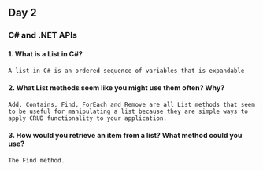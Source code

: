 ## Day 2

### C# and .NET APIs

#### 1. What is a List in C#?

```A list in C# is an ordered sequence of variables that is expandable ```

#### 2. What List methods seem like you might use them often? Why?

```Add, Contains, Find, ForEach and Remove are all List methods that seem to be useful for manipulating a list because they are simple ways to apply CRUD functionality to your application.```

#### 3. How would you retrieve an item from a list? What method could you use?

```The Find method.```
